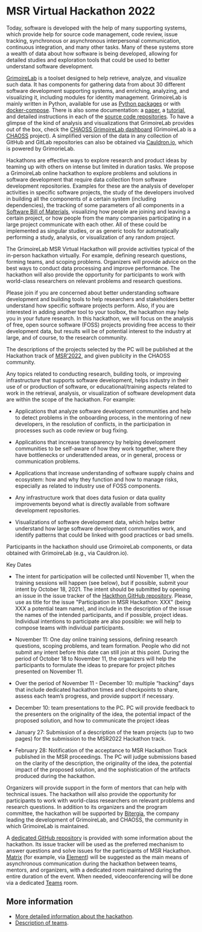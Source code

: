 # MSR Virtual Hackathon 2022

Today, software is developed with the help of many supporting systems, which provide help for source code management, code review, issue tracking, synchronous or asynchronous interpersonal communication, continuous integration, and many other tasks. Many of these systems store a wealth of data about how software is being developed, allowing for detailed studies and exploration tools that could be used to better understand software development.

[GrimoireLab](https://chaoss.github.io/grimoirelab/) is a toolset designed to help retrieve, analyze, and visualize such data. It has components for gathering data from about 30 different software development supporting systems, and enriching, analyzing, and visualizing it, including modules for identity management. GrimoireLab is mainly written in Python, available for use as [Python packages](https://pypi.org/project/grimoirelab/) or with [docker-compose](https://github.com/chaoss/grimoirelab#using-docker-compose). There is also some documentation: a [paper](https://peerj.com/articles/cs-601/), a [tutorial](https://chaoss.github.io/grimoirelab-tutorial/), and detailed instructions in each of the [source code repositories](https://github.com/chaoss/grimoirelab#grimoirelab-components). To have a glimpse of the kind of analysis and visualizations that GrimoireLab provides out of the box, check the [CHAOSS GrimoireLab dashboard](https://chaoss.biterg.io) (GrimoireLab is a [CHAOSS](https://chaoss.community) project). A simplified version of the data in any collection of GitHub and GitLab repositories can also be obtained via [Cauldron.io](https://cauldron.io), which is powered by GrimorieLab.

Hackathons are effective ways to explore research and product ideas by teaming up with others on intense but limited in duration tasks. We propose a GrimoireLab online hackathon to explore problems and solutions in software development that require data collection from software development repositories. Examples for these are the analysis of developer activities in specific software projects, the study of the developers involved in building all the components of a certain system (including dependencies), the tracking of some parameters of all components in a [Software Bill of Materials](https://www.ntia.gov/SBOM), visualizing how people are joining and leaving a certain project, or how people from the many companies participating in a large project communicate with each other. All of these could be implemented as singular studies, or as generic tools for automatically performing a study, analysis, or visualization of any random project.

The GrimoireLab MSR Virtual Hackathon will provide activities typical of the in-person hackathon virtually. For example, defining research questions, forming teams, and scoping problems. Organizers will provide advice on the best ways to conduct data processing and improve performance. The hackathon will also provide the opportunity for participants to work with world-class researchers on relevant problems and research questions.

Please join if you are concerned about better understanding software development and building tools to help researchers and stakeholders better understand how specific software projects perform. Also, if you are interested in adding another tool to your toolbox, the hackathon may help you in your future research. In this hackathon, we will focus on the analysis of free, open source software (FOSS) projects providing free access to their development data, but results will be of potential interest to the industry at large, and of course, to the research community.

The descriptions of the projects selected by the PC will be published at the Hackathon track of [MSR’2022](https://conf.researchr.org/track/msr-2022/msrhackathon2022), and given publicity in the CHAOSS community.

Any topics related to conducting research, building tools, or improving infrastructure that supports software development, helps industry in their use of or production of software, or educational/training aspects related to work in the retrieval, analysis, or visualization of software development data are within the scope of the hackathon. For example:

* Applications that analyze software development communities and help to detect problems in the onboarding process, in the mentoring of new developers, in the resolution of conflicts, in the participation in processes such as code review or bug fixing.

* Applications that increase transparency by helping development communities to be self-aware of how they work together, where they have bottlenecks or underattended areas, or in general, process or communication problems.

* Applications that increase understanding of software supply chains and ecosystem: how and why they function and how to manage risks, especially as related to industry use of FOSS components.

* Any infrastructure work that does data fusion or data quality improvements beyond what is directly available from software development repositories.

* Visualizations of software development data, which helps better understand how large software development communities work, and identify patterns that could be linked with good practices or bad smells.

Participants in the hackathon should use GrimoireLab components, or data obtained with GrimoireLab (e.g., via Cauldron.io).

Key Dates

* The intent for participation will be collected until November 11, when the training sessions will happen (see below), but if possible, submit your intent by October 18, 2021. The intent should be submitted by opening an issue in the issue tracker of the [Hackthon GitHub repository](https://github.com/MSRHack2022/Hackathon). Please, use as title for the issue "Participation in MSR Hackathon: XXX" (being XXX a potential team name), and include in the description of the issue the names of the intended participants, and if possible, project ideas. Individual intentions to participate are also possible: we will help to compose teams with individual participants.

* November 11: One day online training sessions, defining research questions, scoping problems, and team formation. People who did not submit any intent before this date can still join at this point. During the period of October 18 to November 11, the organizers will help the participants to formulate the ideas to prepare for project pitches presented on November 11.

* Over the period of November 11 - December 10: multiple “hacking” days that include dedicated hackathon times and checkpoints to share, assess each team’s progress, and provide support if necessary.

* December 10: team presentations to the PC. PC will provide feedback to the presenters on the originality of the idea, the potential impact of the proposed solution, and how to communicate the project ideas

* January 27: Submission of a description of the team projects (up to two pages) for the submission to the MSR2022 Hackathon track.

* February 28: Notification of the acceptance to MSR Hackathon Track published in the MSR proceedings. The PC will judge submissions based on the clarity of the description, the originality of the idea, the potential impact of the proposed solution, and the sophistication of the artifacts produced during the hackathon.

Organizers will provide support in the form of mentors that can help with technical issues. The hackathon will also provide the opportunity for participants to work with world-class researchers on relevant problems and research questions. In addition to its organizers and the program committee, the hackathon will be supported by [Bitergia](https://bitergia.com), the company leading the development of GrimoireLab, and CHAOSS, the community in which GrimoireLab is maintained.

A [dedicated GitHub repository](https://github.com/MSRHack2022/Hackathon) is provided with some information about the hackathon. Its issue tracker will be used as the preferred mechanism to answer questions and solve issues for the participants of MSR Hackathon. [Matrix](https://matrix.org/) (for example, via [Element](https://element.io/)) will be suggested as the main means of asynchronous communication during the hackathon between teams, mentors, and organizers, with a dedicated room maintained during the entire duration of the event. When needed, videoconferencing will be done via a dedicated [Teams](https://www.microsoft.com/en-us/microsoft-teams/group-chat-software/) room.

## More information

* [More detailed information about the hackathon](General_Information.md).
* [Description of teams](teams.md).
